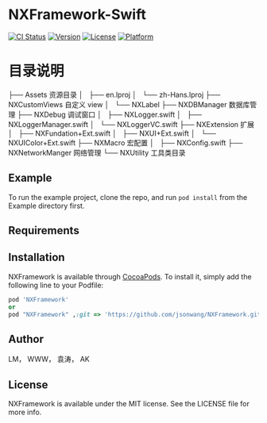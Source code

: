# NXFramework-Swift

[![CI Status](http://img.shields.io/travis/wangcheng/NXFramework.svg?style=flat)](https://travis-ci.org/wangcheng/NXFramework)
[![Version](https://img.shields.io/cocoapods/v/NXFramework.svg?style=flat)](http://cocoapods.org/pods/NXFramework)
[![License](https://img.shields.io/cocoapods/l/NXFramework.svg?style=flat)](http://cocoapods.org/pods/NXFramework)
[![Platform](https://img.shields.io/cocoapods/p/NXFramework.svg?style=flat)](http://cocoapods.org/pods/NXFramework)

# 目录说明

├── Assets 资源目录
│   ├── en.lproj
│   └── zh-Hans.lproj
├── NXCustomViews  自定义 view
│   └── NXLabel
├── NXDBManager 数据库管理
├── NXDebug  调试窗口
│   ├── NXLogger.swift
│   ├── NXLoggerManager.swift
│   └── NXLoggerVC.swift
├── NXExtension 扩展
│   ├── NXFundation+Ext.swift
│   ├── NXUI+Ext.swift
│   └── NXUIColor+Ext.swift
├── NXMacro 宏配置
│   ├── NXConfig.swift
├── NXNetworkManger   网络管理
└── NXUtility 工具类目录

## Example

To run the example project, clone the repo, and run `pod install` from the Example directory first.

## Requirements

## Installation

NXFramework is available through [CocoaPods](http://cocoapods.org). To install
it, simply add the following line to your Podfile:

```ruby
pod 'NXFramework'
or
pod "NXFramework" ,:git => 'https://github.com/jsonwang/NXFramework.git'
```
## Author

LM， WWW， 袁涛， AK

## License

NXFramework is available under the MIT license. See the LICENSE file for more info.
